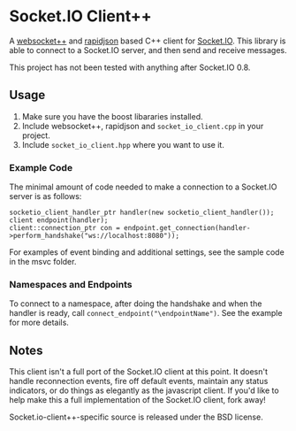# Socket.IO Client++
A [websocket++](https://github.com/zaphoyd/websocketpp) and [rapidjson](http://code.google.com/p/rapidjson/) based C++ client for [Socket.IO](https://github.com/LearnBoost/socket.io).
This library is able to connect to a Socket.IO server, and then send and receive messages.

This project has not been tested with anything after Socket.IO 0.8.

## Usage
1. Make sure you have the boost libararies installed.
2. Include websocket++, rapidjson and `socket_io_client.cpp` in your project.
3. Include `socket_io_client.hpp` where you want to use it.

### Example Code
The minimal amount of code needed to make a connection to a Socket.IO server is as follows:

	socketio_client_handler_ptr handler(new socketio_client_handler());
	client endpoint(handler);
	client::connection_ptr con = endpoint.get_connection(handler->perform_handshake("ws://localhost:8080"));
 
 For examples of event binding and additional settings, see the sample code in the msvc folder.

### Namespaces and Endpoints
To connect to a namespace, after doing the handshake and when the handler is ready, call `connect_endpoint("\endpointName")`. See the example for more details.
 
## Notes
This client isn't a full port of the Socket.IO client at this point. It doesn't handle reconnection events, fire off default events, maintain any status indicators, or do things as elegantly as the javascript client. If you'd like to help make this a full implementation of the Socket.IO client, fork away!

Socket.io-client++-specific source is released under the BSD license.